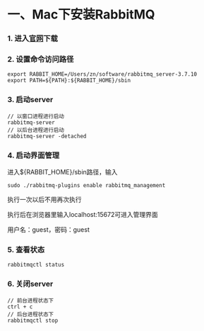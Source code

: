 # 一、Mac下安装RabbitMQ

### 1. 进入[官网](http://www.rabbitmq.com/install-standalone-mac.html)下载

### 2. 设置命令访问路径
```
export RABBIT_HOME=/Users/zn/software/rabbitmq_server-3.7.10
export PATH=${PATH}:${RABBIT_HOME}/sbin
```
### 3. 启动server

```
// 以窗口进程进行启动
rabbitmq-server
// 以后台进程进行启动
rabbitmq-server -detached
```
### 4. 启动界面管理

进入${RABBIT_HOME}/sbin路径，输入
```
sudo ./rabbitmq-plugins enable rabbitmq_management
```
执行一次以后不用再次执行

执行后在浏览器里输入localhost:15672可进入管理界面

用户名：guest，密码：guest

### 5. 查看状态

```
rabbitmqctl status
```

### 6. 关闭server

```
// 前台进程状态下
ctrl + c
// 后台进程状态下
rabbitmqctl stop
```
